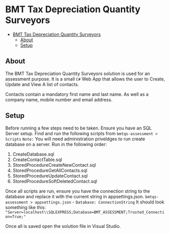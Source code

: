 # BMT Tax Depreciation Quantity Surveyors

- [BMT Tax Depreciation Quantity Surveyors](#bmt-tax-depreciation-quantity-surveyors)
	- [About](#about)
	- [Setup](#setup)

## About

The BMT Tax Depreciation Quantity Surveyors solution is used for an assessment purpose. 
It is a small `C#` Web App that allows the user to Create, Update and View A list of contacts.

Contacts contain a mandatory first name and last name. As well as a company name, mobile number and email address.

## Setup
Before running a few steps need to be taken.
Ensure you have an SQL Server setup.
Find and run the following scripts from `bmtqs-assessment > Scripts`
`Note:` You will need administration priveldges to run create database on a server.
Run in the following order:
1. CreateDatabase.sql
2. CreateContactTable.sql
3. StoredProcedureCreateNewContact.sql
4. StoredProcedureGetAllContacts.sql
5. StoredProcedureUpdateContact.sql
6. StoredProcedureSoftDeletedContact.sql 

Once all scripts are run, ensure you have the connection string to the database and replace it with the current string in appsettings.json.
`bmtqs-assessment > appsettings.json` - `Database: ConnectionString`
It should look something like this: `"Server=localhost\\SQLEXPRESS;Database=BMT_ASSESSMENT;Trusted_Connection=True;"`

Once all is saved open the solution file in Visual Studio.